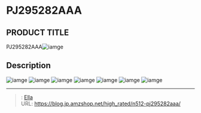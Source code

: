 # PJ295282AAA


## PRODUCT TITLE 

PJ295282AAA![iamge](https://b2bfiles1.gigab2b.cn/image/wkseller/301/20230517_01aad6dedc5784e7d67be24d0d4c3855.png)

## Description











![iamge](https://b2bfiles1.gigab2b.cn/image/wkseller/301/20230517_3cb4877d9327df626698f67a7f6656a8.jpg)
![iamge](https://b2bfiles1.gigab2b.cn/image/wkseller/301/20230517_01788b6fac4b88046e40cf7050a4f8b2.jpg)
![iamge](https://b2bfiles1.gigab2b.cn/image/wkseller/301/20230517_b2c3e28f089f82a1a92c9370061859ae.jpg)
![iamge](https://b2bfiles1.gigab2b.cn/image/wkseller/301/20230517_a894f061e1a3df2effe1fc29c63b2be8.jpg)
![iamge](nan)
![iamge](nan)
![iamge](nan)


---

> : [Ella](https://blog.jp.amzshop.net/)  
> URL: https://blog.jp.amzshop.net/high_rated/n512-pj295282aaa/  

